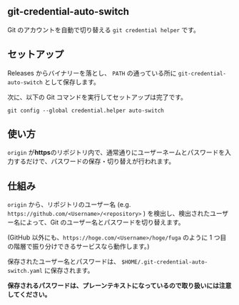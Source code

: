 ## git-credential-auto-switch

Git のアカウントを自動で切り替える `git credential helper` です。

## セットアップ

Releases からバイナリーを落とし、 `PATH` の通っている所に `git-credential-auto-switch` として保存します。

次に、以下の Git コマンドを実行してセットアップは完了です。

```
git config --global credential.helper auto-switch
```

## 使い方

`origin` が**https**のリポジトリ内で、通常通りにユーザーネームとパスワードを入力するだけで、パスワードの保存・切り替えが行われます。

## 仕組み

`origin` から、リポジトリのユーザー名 (e.g. `https://github.com/<Username>/<repository>` ) を検出し、検出されたユーザー名によって、Git のユーザー名とパスワードを切り替えます。

(GitHub 以外にも、`https://hoge.com/<Username>/hoge/fuga` のように 1 つ目の階層で振り分けできるサービスなら動作します。)

保存されたユーザー名とパスワードは、 `$HOME/.git-credential-auto-switch.yaml` に保存されます。

**保存されるパスワードは、プレーンテキストになっているので取り扱いには注意してください。**
